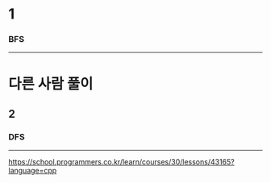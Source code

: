 # 1

### BFS

------------------------------

# 다른 사람 풀이
## 2
### DFS

------------------------------

https://school.programmers.co.kr/learn/courses/30/lessons/43165?language=cpp